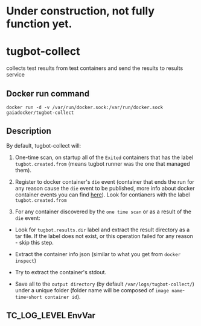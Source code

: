 # Under construction, not fully function yet.

# tugbot-collect
collects test results from test containers and send the results to results service

## Docker run command

```
docker run -d -v /var/run/docker.sock:/var/run/docker.sock gaiadocker/tugbot-collect
```

## Description
By default, tugbot-collect will:

1. One-time scan, on startup all of the `Exited` containers that has the label `tugbot.created.from` (means tugbot runner was the one that managed them).

2. Register to docker container's `die` event (container that ends the run for any reason cause the `die` event to be published, more info about docker container events you can find [here](https://docs.docker.com/engine/reference/api/docker_remote_api/)). Look for contianers with the label `tugbot.created.from`

3. For any container discovered by the `one time scan` or as a result of the `die` event: 
  - Look for `tugbot.results.dir` label and extract the result directory as a tar file. If the label does not exist, or this operation failed for any reason - skip this step.
  
  - Extract the container info json (similar to what you get from `docker inspect`)
  
  - Try to extract the container's stdout.
  
  - Save all to the `output directory` (by default `/var/logs/tugbot-collect/`) under a unique folder (folder name will be composed of `image name`-`time`-`short container id`).

## TC_LOG_LEVEL EnvVar

